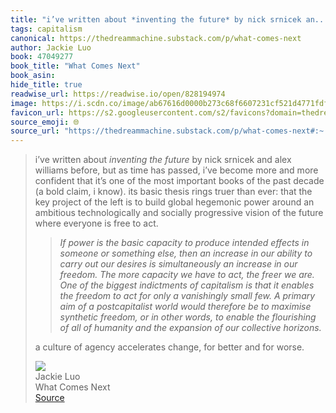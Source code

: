 ```yaml
---
title: "i’ve written about *inventing the future* by nick srnicek an..."
tags: capitalism
canonical: https://thedreammachine.substack.com/p/what-comes-next
author: Jackie Luo
book: 47049277
book_title: "What Comes Next"
book_asin: 
hide_title: true
readwise_url: https://readwise.io/open/828194974
image: https://i.scdn.co/image/ab67616d0000b273c68f6607231cf521d4771fdf
favicon_url: https://s2.googleusercontent.com/s2/favicons?domain=thedreammachine.substack.com
source_emoji: 🌐
source_url: "https://thedreammachine.substack.com/p/what-comes-next#:~:text=i%E2%80%99ve%20written%20about,and%20for%20worse."
---
```


> i’ve written about *inventing the future* by nick srnicek and alex williams before, but as time has passed, i’ve become more and more confident that it’s one of the most important books of the past decade (a bold claim, i know). its basic thesis rings truer than ever: that the key project of the left is to build global hegemonic power around an ambitious technologically and socially progressive vision of the future where everyone is free to act.
> 
> > *If power is the basic capacity to produce intended effects in someone or something else, then an increase in our ability to carry out our desires is simultaneously an increase in our freedom. The more capacity we have to act, the freer we are. One of the biggest indictments of capitalism is that it enables the freedom to act for only a vanishingly small few. A primary aim of a postcapitalist world would therefore be to maximise synthetic freedom, or in other words, to enable the flourishing of all of humanity and the expansion of our collective horizons.*
> 
> a culture of agency accelerates change, for better and for worse.
> <div class="quoteback-footer"><div class="quoteback-avatar"><img class="mini-favicon" src="https://s2.googleusercontent.com/s2/favicons?domain=thedreammachine.substack.com"></div><div class="quoteback-metadata"><div class="metadata-inner"><span style="display:none">FROM:</span><div aria-label="Jackie Luo" class="quoteback-author"> Jackie Luo</div><div aria-label="What Comes Next" class="quoteback-title"> What Comes Next</div></div></div><div class="quoteback-backlink"><a target="_blank" aria-label="go to the full text of this quotation" rel="noopener" href="https://thedreammachine.substack.com/p/what-comes-next#:~:text=i%E2%80%99ve%20written%20about,and%20for%20worse." class="quoteback-arrow"> Source</a></div></div>